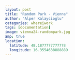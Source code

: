 ```yaml
---
layout: post
title: "Random Park - Vienna"
author: "Alper Kalaycioglu"
categories: whereiwork
tags: [documentation]
image: vienna24-randompark.jpg
amp: true
location:
  latitude: 48.1877777777778
  longitude: 16.3554638888889
---
```

